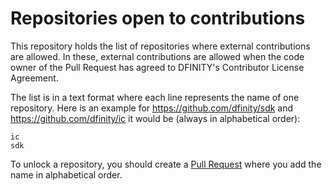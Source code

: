 # Repositories open to contributions
This repository holds the list of repositories where external contributions are allowed.
In these, external contributions are allowed when the code owner of the Pull Request has agreed to DFINITY's Contributor License Agreement.

The list is in a text format where each line represents the name of one repository.
Here is an example for https://github.com/dfinity/sdk and https://github.com/dfinity/ic it would be (always in alphabetical order): 
```
ic
sdk
```

To unlock a repository, you should create a [Pull Request](https://github.com/dfinity/repositories-open-to-contributions/compare) where you add the name in alphabetical order.
